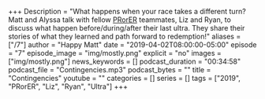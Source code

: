 +++
Description = "What happens when your race takes a different turn? Matt and Alyssa talk with fellow [PRorER](https://pr-or-er.com/) teammates, Liz and Ryan, to discuss what happen before/during/after their last ultra. They share their stories of what they learned and path forward to redemption!"
aliases = ["/7"]
author = "Happy Matt"
date = "2019-04-02T08:00:00-05:00"
episode = "7"
episode_image = "img/mostly.png"
explicit = "no"
images = ["img/mostly.png"]
news_keywords = []
podcast_duration = "00:34:58"
podcast_file = "Contingencies.mp3"
podcast_bytes = ""
title = "Contingencies"
youtube = ""
categories = []
series = []
tags = ["2019", "PRorER", "Liz", "Ryan", "Ultra"]
+++
